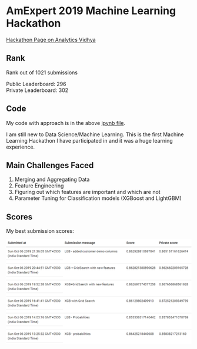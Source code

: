 # AmExpert 2019 Machine Learning Hackathon
[Hackathon Page on Analytics Vidhya](https://datahack.analyticsvidhya.com/contest/amexpert-2019-machine-learning-hackathon/)


## Rank
Rank out of 1021 submissions

Public Leaderboard: 296  
Private Leaderboard: 302

## Code
My code with approach is in the above [ipynb file](amexpert.ipynb).

I am still new to Data Science/Machine Learning. This is the first Machine Learning Hackathon I have participated in and it was a huge learning experience.

## Main Challenges Faced
1. Merging and Aggregating Data
2. Feature Engineering
3. Figuring out which features are important and which are not
4. Parameter Tuning for Classification models (XGBoost and LightGBM)

## Scores
My best submission scores:

![Scores](/images/scores.PNG)
